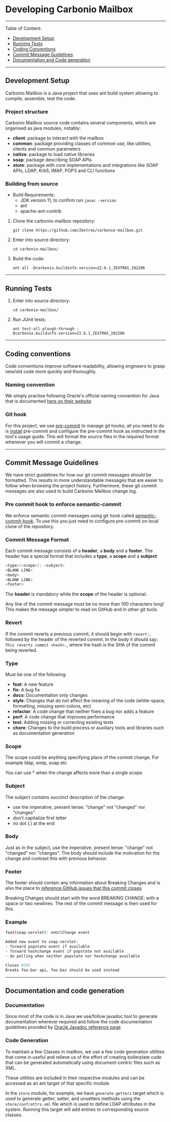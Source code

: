 # Developing Carbonio Mailbox

___

Table of Content:

- [Development Setup](#development-setup)
- [Running Tests](#running-tests)
- [Coding Conventions](#coding-conventions)
- [Commit Message Guidelines](#commit-message-guidelines)
- [Documentation and Code generation](#documentation-and-code-generation)

___

## Development Setup

Carbonio Mailbox is a Java project that uses ant build system allowing to
compile, assemble, test the code.

### Project structure

Carbonio Mailbox source code contains several components, which are organised
as java modules, notably:

- **client**: package to interact with the mailbox
- **common**: package providing classes of common use, like utilities, clients
and common parameters
- **native**: package to load native libraries
- **soap**: package describing SOAP APIs
- **store**: package with core implementations and integrations like SOAP APIs,
LDAP, Krb5, IMAP, POP3 and CLI functions

### Building from source

- Build Requirements:
  - JDK version 11, to confirm run `javac -version`
  - ant
  - apache-ant-contrib

1. Clone the carbonio-mailbox repository:

    `git clone https://github.com/Zextras/carbonio-mailbox.git`

2. Enter into source directory:

    `cd carbonio-mailbox/`

3. Build the code:

    `ant all -Dcarbonio.buildinfo.version=22.6.1_ZEXTRAS_202206`

___

## Running Tests

1. Enter into source directory:

    `cd carbonio-mailbox/`

2. Run JUnit tests:

    `ant test-all-plough-through -Dcarbonio.buildinfo.version=22.6.1_ZEXTRAS_202206`

___

## Coding conventions

Code conventions improve software readability, allowing engineers to grasp new/old
code more quickly and thoroughly.

### Naming convention

We simply practise following Oracle's official naming convention for Java that
is documented [here on their website](https://www.oracle.com/java/technologies/javase/codeconventions-namingconventions.html)

### Git hook

For this project, we use [pre-commit](https://pre-commit.com/) to manage
git hooks; all you need to do is [install](https://pre-commit.com/#install)
pre-commit and configure the pre-commit hook as instructed in the tool's
usage guide. This will format the source files in the required format whenever
you will commit a change.

___

## Commit Message Guidelines

We have strict guidelines for how our git commit messages should be formatted.
This results in more understandable messages that are easier to follow when
browsing the project history. Furthermore, these git commit messages are also
used to build Carbonio Mailbox change log.

### Pre commit hook to enforce semantic-commit

We enforce semantic commit messages using git hook called
[semantic-commit-hook](https://github.com/soerenschneider/conventional-pre-commit-hook).
To use this you just need to configure pre-commit on local clone of the repository.

### Commit Message Format

Each commit message consists of a **header**, a **body** and a **footer**.
The header has a special format that includes a **type**, a **scope** and a **subject**:

```bash
<type>(<scope>): <subject>
<BLANK LINE>
<body>
<BLANK LINE>
<footer>
```

The **header** is mandatory while the **scope** of the header is optional.

Any line of the commit message must be no more than 100 characters long!
This makes the message simpler to read on GitHub and in other git tools.

### Revert

If the commit reverts a previous commit, it should begin with `revert:`,
followed by the header of the reverted commit.
In the body it should say: `This reverts commit <hash>.`, where the hash
is the SHA of the commit being reverted.

### Type

Must be one of the following:

- **feat**: A new feature
- **fix**: A bug fix
- **docs**: Documentation only changes
- **style**: Changes that do not affect the meaning of the code (white-space,
  formatting, missing semi-colons, etc)
- **refactor**: A code change that neither fixes a bug nor adds a feature
- **perf**: A code change that improves performance
- **test**: Adding missing or correcting existing tests
- **chore**: Changes to the build process or auxiliary tools and libraries such
  as documentation generation

### Scope

The scope could be anything specifying place of the commit change.
For example ldap, smtp, soap etc

You can use * when the change affects more than a single scope.

### Subject

The subject contains succinct description of the change:

- use the imperative, present tense: "change" not "changed" nor "changes"
- don't capitalize first letter
- no dot (.) at the end

### Body

Just as in the subject, use the imperative, present tense: "change" not
"changed" nor "changes". The body should include the motivation for the
change and contrast this with previous behavior.

### Footer

The footer should contain any information about Breaking Changes and is
also the place to [reference GitHub issues that this commit closes](https://docs.github.com/en/issues/tracking-your-work-with-issues/linking-a-pull-request-to-an-issue)

Breaking Changes should start with the word BREAKING CHANGE: with a space
or two newlines. The rest of the commit message is then used for this.

### Example

```bash
feat(soap-servlet): onUrlChange event

Added new event to soap-servlet:
- forward popstate event if available
- forward hashchange event if popstate not available
- do polling when neither popstate nor hashchange available

Closes #392
Breaks foo.bar api, foo.baz should be used instead
```

___

## Documentation and code generation

### Documentation

Since most of the code is in Java we use/follow javadoc tool to generate
documentation wherever required and follow the code documentation guidelines
provided by [Oracle Javadoc reference page](https://www.oracle.com/in/technical-resources/articles/java/javadoc-tool.html)

### Code Generation

To maintain a few Classes in mailbox, we use a few code generation utilities
that come in useful and relieve us of the effort of creating boilerplate code
that can be generated automatically using document-centric files such as XML.

These utilities are included in their respective modules and can be accessed
as an ant target of that specific module.

In the `store` module, for example, we have `generate-getters` target which is
used to generate getter, setter, and unsetters methods using the
`store/conf/attrs.xml` file which is used to define LDAP attributes in the
system. Running this target will add entries to corresponding source classes.
